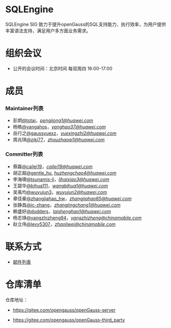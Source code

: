 # SQLEngine

SQLEngine SIG 致力于提升openGauss的SQL支持能力、执行效率，为用户提供丰富语法支持，满足用户多方面业务需求。

# 组织会议

- 公开的会议时间：北京时间 每双周四 16:00-17:00

# 成员

### Maintainer列表

- 彭炯[@totaj](https://gitee.com/totaj)，*pengjiong1@huawei.com*
- 杨皓[@yangahos](https://gitee.com/yanghaos)，*yanghao37@huawei.com*
- 岳行之[@gaussyuexz](https://gitee.com/gaussyuexz)，*yuexingzhi2@huawei.com*
- 周兆琪[@ziki77](https://gitee.com/ziki77)，*zhouzhaoqi1@huawei.com*

### Committer列表

- 蔡磊[@cailei19](https://gitee.com/蔡磊19)，*cailei19@huawei.com*
- 胡正超[@gentle_hu](https://gitee.com/gentle_hu), *huzhengchao4@huawei.com*
- 李海啸[@tsunamis-li](https://gitee.com/tsunamis-li)，*lihaixiao3@huawei.com*
- 王碧华[@bihua111](https://gitee.com/bihua111)，*wangbihua1@huawei.com*
- 吴禹均[@wuyujun3](https://gitee.com/wuyujun3)，*wuyujun2@huawei.com*
- 章佳豪[@zhangjiahao_hw](https://gitee.com/zhangjiahao_hw)，*zhangjiahao65@huawei.com*
- 张静昌[@jc-zhang](https://gitee.com/jc-zhang)，*zhangjingchang1@huawei.com*
- 赖盛好[@dodders](https://gitee.com/dodders)，*laishenghao1@huawei.com*
- 杨志铮[@yangzhizheng94](https://gitee.com/yangzhizheng94)，*yangzhizheng@chinamobile.com*
- 赵立伟[@levy5307](https://gitee.com/levy5307)，*zhaoliwei@chinamobile.com*

# 联系方式

- [邮件列表](https://mailweb.opengauss.org/postorius/lists/sqlengine.opengauss.org/)

# 仓库清单

仓库地址：

- https://gitee.com/opengauss/openGauss-server

- https://gitee.com/opengauss/openGauss-third_party
